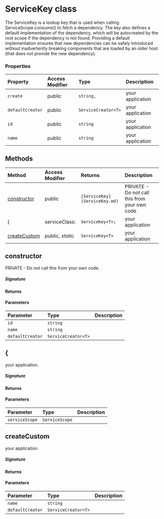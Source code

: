 # ServiceKey class

The ServiceKey is a lookup key that is used when calling ServiceScope.consume() 
to fetch a dependency. The key also defines a default implementation of the 
dependency, which will be autocreated by the root scope if the dependency is not found. 
Providing a default implementation ensures that new dependencies can be safely 
introduced without inadvertently breaking components that are loaded by an older host 
(that does not provide the new dependency).


### Properties

| Property	   | Access Modifier | Type	| Description|
|:-------------|:----|:-------|:-----------|
|`create`     | public | `string,` | your application |
|`defaultCreator`     | public | `ServiceCreator<T>` | your application |
|`id`     | public | `string` | your application |
|`name`     | public | `string` | your application |




## Methods

| Method	   | Access Modifier | Returns	| Description|
|:-------------|:----|:-------|:-----------|
|[constructor](#constructor)     | public | `[ServiceKey](ServiceKey.md)` | PRIVATE - Do not call this from your own code |
|[{](#{)     | serviceClass: | `ServiceKey<T>;` | your application |
|[createCustom](#createcustom)     | public, _static_ | `ServiceKey<T>` | your application |




## constructor

PRIVATE - Do not call this from your own code.

##### Signature

#### Returns

#### Parameters


| Parameter	   | Type    | Description |
|:-------------|:---------------|:------------|
| `id`    | `string` |  |
| `name`    | `string` |  |
| `defaultCreator`    | `ServiceCreator<T>` |  |


## {

your application.

##### Signature

#### Returns

#### Parameters


| Parameter	   | Type    | Description |
|:-------------|:---------------|:------------|
| `serviceScope`    | `ServiceScope` |  |


## createCustom

your application.

##### Signature

#### Returns

#### Parameters


| Parameter	   | Type    | Description |
|:-------------|:---------------|:------------|
| `name`    | `string` |  |
| `defaultCreator`    | `ServiceCreator<T>` |  |

